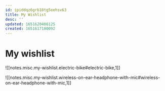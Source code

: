 ```yaml
---
id: ipiddqz6grb10tg5eehsv63
title: My Wishlist
desc: ''
updated: 1651620406125
created: 1651617180092
---
```

# My wishlist

![[notes.misc.my-wishlist.electric-bike#electric-bike,1]]

![[notes.misc.my-wishlist.wireless-on-ear-headphone-with-mic#wireless-on-ear-headphone-with-mic,1]]
